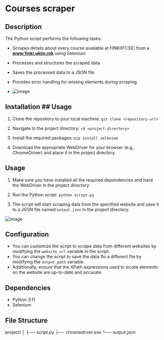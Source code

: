 # Courses scraper

## Description
The Python script performs the following tasks:
- Scrapes details about every course available at FINKI(FCSE) from a **www.finki.ukim.mk** using Selenium
- Processes and structures the scraped data.
- Saves the processed data to a JSON file
-  Provides error handling for missing elements during scraping.

-  ![image](https://github.com/VlahovskiAndrej/finki-scraper/assets/95543841/fe911eb3-8b64-4bd9-b608-5df27f5cad73)

## Installation ## Usage

1. Clone the repository to your local machine:
```git clone <repository-url>```

2. Navigate to the project directory:
```cd <project-directory>```

3. Install the required packages:
```pip install selenium```

4. Download the appropriate WebDriver for your browser (e.g., ChromeDriver) and place it in the project directory.

## Usage

1. Make sure you have installed all the required dependencies and have the WebDriver in the project directory.

2. Run the Python script:
```python script.py```

3. The script will start scraping data from the specified website and save it to a JSON file named `output.json` in the project directory.

![image](https://github.com/VlahovskiAndrej/finki-scraper/assets/95543841/78613bb7-502a-4cb7-8f04-e39cbb154603)

## Configuration

- You can customize the script to scrape data from different websites by modifying the `website_url` variable in the script.
- You can change the script to save the data fto a different file by modifying the `output_path` variable.
- Additionally, ensure that the XPath expressions used to locate elements on the website are up-to-date and accurate.

## Dependencies

- Python 3.11
- Selenium

## File Structure

project/
│
├── script.py
├── chromedriver.exe
└── output.json
